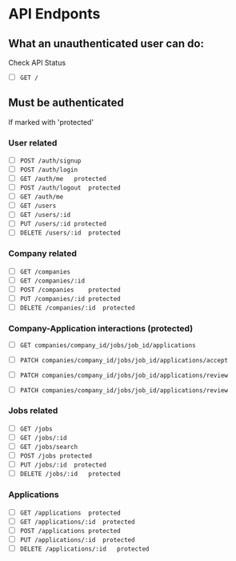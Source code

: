 # API Endponts

## What an unauthenticated user can do:
Check API Status
- [ ] ```GET /```


## Must be authenticated
If marked with 'protected'

### User related

- [ ] ```POST /auth/signup```
- [ ] ```POST /auth/login```
- [ ] ```GET /auth/me	protected```
- [ ] ```POST /auth/logout	protected```
- [ ] ```GET /auth/me```
- [ ] ```GET /users```
- [ ] ```GET /users/:id```
- [ ] ```PUT /users/:id	protected```
- [ ] ```DELETE /users/:id	protected```

### Company related

- [ ] ```GET /companies```
- [ ] ```GET /companies/:id```
- [ ] ```POST /companies	protected```
- [ ] ```PUT /companies/:id	protected```
- [ ] ```DELETE /companies/:id	protected```

### Company-Application interactions (protected)
- [ ] ```GET companies/company_id/jobs/job_id/applications```
- [ ] ```PATCH companies/company_id/jobs/job_id/applications/accept```
- [ ] ```PATCH companies/company_id/jobs/job_id/applications/review```
- [ ] ```PATCH companies/company_id/jobs/job_id/applications/review```


### Jobs related

- [ ] ```GET /jobs```
- [ ] ```GET /jobs/:id```
- [ ] ```GET /jobs/search```
- [ ] ```POST /jobs	protected```
- [ ] ```PUT /jobs/:id	protected```
- [ ] ```DELETE /jobs/:id	protected```

### Applications

- [ ] ```GET /applications	protected```
- [ ] ```GET /applications/:id	protected```
- [ ] ```POST /applications	protected```
- [ ] ```PUT /applications/:id	protected```
- [ ] ```DELETE /applications/:id	protected```
